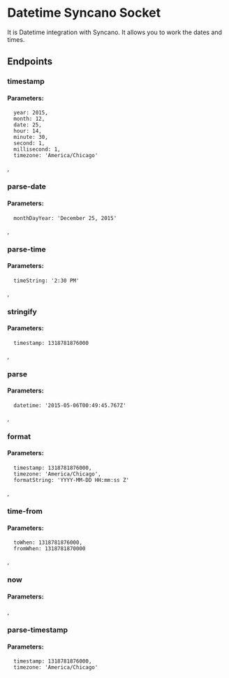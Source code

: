 # Datetime Syncano Socket

It is Datetime integration with Syncano. It allows you to work the dates and times.

## Endpoints

### timestamp

#### Parameters:

      year: 2015,
      month: 12,
      date: 25,
      hour: 14,
      minute: 30,
      second: 1,
      millisecond: 1,
      timezone: 'America/Chicago'

,
### parse-date

#### Parameters:

      monthDayYear: 'December 25, 2015'

,
### parse-time

#### Parameters:

      timeString: '2:30 PM'

,
### stringify

#### Parameters:

      timestamp: 1318781876000

,
### parse

#### Parameters:

      datetime: '2015-05-06T00:49:45.767Z'

,
### format

#### Parameters:

      timestamp: 1318781876000,
      timezone: 'America/Chicago',
      formatString: 'YYYY-MM-DD HH:mm:ss Z'

,
### time-from

#### Parameters:

      toWhen: 1318781876000,
      fromWhen: 1318781870000

,
### now

#### Parameters:


,
### parse-timestamp

#### Parameters:

      timestamp: 1318781876000,
      timezone: 'America/Chicago'

